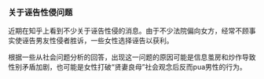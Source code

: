 ### 关于诬告性侵问题

近期在知乎上看到不少关于诬告性侵的消息。由于不少法院偏向女方，经常不顾事实使诬告男友性侵者胜诉，一些女性选择诬告以获利。

根据一些从社会问题分析的回答，出现这一问题的原因可能是信息茧房和炒作导致性别矛盾加剧，也可能是女性打破“贤妻良母”社会观念后反而pua男性的行为。